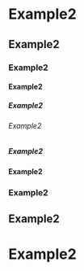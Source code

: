# Example2
## Example2
### Example2
#### Example2
##### Example2
###### Example2
##### Example2
#### Example2
### Example2
## Example2
# Example2